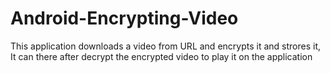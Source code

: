 # Android-Encrypting-Video

This application downloads a video from URL and encrypts it and strores it, 
It can there after decrypt the encrypted video to play it on the application
